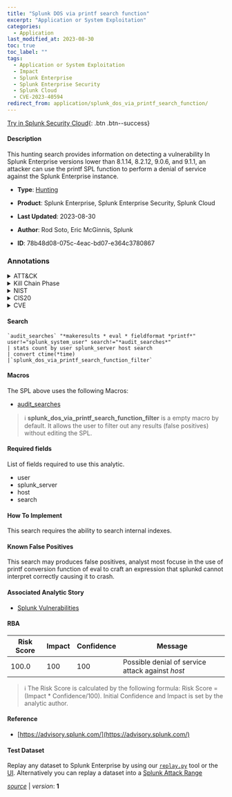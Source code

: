 ```yaml
---
title: "Splunk DOS via printf search function"
excerpt: "Application or System Exploitation"
categories:
  - Application
last_modified_at: 2023-08-30
toc: true
toc_label: ""
tags:
  - Application or System Exploitation
  - Impact
  - Splunk Enterprise
  - Splunk Enterprise Security
  - Splunk Cloud
  - CVE-2023-40594
redirect_from: application/splunk_dos_via_printf_search_function/
---
```




[Try in Splunk Security Cloud](https://www.splunk.com/en_us/cyber-security.html){: .btn .btn--success}

#### Description

This hunting search provides information on detecting a vulnerability In Splunk Enterprise versions lower than 8.1.14, 8.2.12, 9.0.6, and 9.1.1, an attacker can use the printf SPL function to perform a denial of service against the Splunk Enterprise instance.

- **Type**: [Hunting](https://github.com/splunk/security_content/wiki/Detection-Analytic-Types)
- **Product**: Splunk Enterprise, Splunk Enterprise Security, Splunk Cloud

- **Last Updated**: 2023-08-30
- **Author**: Rod Soto, Eric McGinnis, Splunk
- **ID**: 78b48d08-075c-4eac-bd07-e364c3780867

### Annotations
<details>
  <summary>ATT&CK</summary>

<div markdown="1">

#### [ATT&CK](https://attack.mitre.org/)

| ID          | Technique   | Tactic         |
| ----------- | ----------- |--------------- |
| [T1499.004](https://attack.mitre.org/techniques/T1499/004/) | Application or System Exploitation | Impact |

</div>
</details>


<details>
  <summary>Kill Chain Phase</summary>

<div markdown="1">

* Actions On Objectives


</div>
</details>


<details>
  <summary>NIST</summary>

<div markdown="1">

* DE.AE



</div>
</details>

<details>
  <summary>CIS20</summary>

<div markdown="1">

* CIS 10



</div>
</details>

<details>
  <summary>CVE</summary>

<div markdown="1">

| ID          | Summary | [CVSS](https://nvd.nist.gov/vuln-metrics/cvss) |
| ----------- | ----------- | -------------- |
| [CVE-2023-40594](https://nvd.nist.gov/vuln/detail/CVE-2023-40594) | In Splunk Enterprise versions lower than 8.2.12, 9.0.6, and 9.1.1, an attacker can use the `printf` SPL function to perform a denial of service (DoS) against the Splunk Enterprise instance. | None |



</div>
</details>


#### Search

```
`audit_searches` "*makeresults * eval * fieldformat *printf*" user!="splunk_system_user" search!="*audit_searches*" 
| stats count by user splunk_server host search 
| convert ctime(*time) 
|`splunk_dos_via_printf_search_function_filter`
```

#### Macros
The SPL above uses the following Macros:
* [audit_searches](https://github.com/splunk/security_content/blob/develop/macros/audit_searches.yml)

> :information_source:
> **splunk_dos_via_printf_search_function_filter** is a empty macro by default. It allows the user to filter out any results (false positives) without editing the SPL.



#### Required fields
List of fields required to use this analytic.
* user
* splunk_server
* host
* search



#### How To Implement
This search requires the ability to search internal indexes.
#### Known False Positives
This search may produces false positives, analyst most focuse in the use of printf conversion function of eval to craft an expression that splunkd cannot interpret correctly causing it to crash.

#### Associated Analytic Story
* [Splunk Vulnerabilities](/stories/splunk_vulnerabilities)




#### RBA

| Risk Score  | Impact      | Confidence   | Message      |
| ----------- | ----------- |--------------|--------------|
| 100.0 | 100 | 100 | Possible denial of service attack against $host$ |


> :information_source:
> The Risk Score is calculated by the following formula: Risk Score = (Impact * Confidence/100). Initial Confidence and Impact is set by the analytic author.


#### Reference

* [https://advisory.splunk.com/](https://advisory.splunk.com/)



#### Test Dataset
Replay any dataset to Splunk Enterprise by using our [`replay.py`](https://github.com/splunk/attack_data#using-replaypy) tool or the [UI](https://github.com/splunk/attack_data#using-ui).
Alternatively you can replay a dataset into a [Splunk Attack Range](https://github.com/splunk/attack_range#replay-dumps-into-attack-range-splunk-server)




[*source*](https://github.com/splunk/security_content/tree/develop/detections/application/splunk_dos_via_printf_search_function.yml) \| *version*: **1**